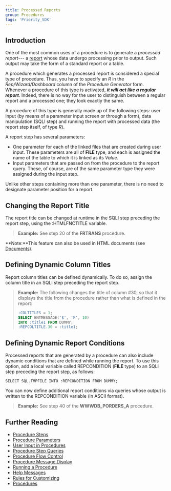 ```yaml
---
title: Processed Reports
group: Procedures
tags: 'Priority_SDK'
---
```


## Introduction

One of the most common uses of a procedure is to generate a *processed
report*--- a [report](Reports ) whose data undergo processing
prior to output. Such output may take the form of a standard report or a
table.

A procedure which generates a processed report is considered a special
type of procedure. Thus, you have to specify an *R* in the
*Rep/Wizard/Dashboard* column of the *Procedure Generator* form. Whenever
a procedure of this type is activated, ***it will act like a regular
report***. Indeed, there is no way for the user to distinguish between a
regular report and a processed one; they look exactly the same.

A procedure of this type is generally made up of the following steps:
user input (by means of a parameter input screen or through a form),
data manipulation (SQLI step) and running the report with processed data
(the report step itself, of type *R*).

A report step has several parameters:

-   One parameter for each of the linked files that are created during
    user input. These parameters are all of **FILE** type, and each is
    assigned the name of the table to which it is linked as its *Value*.
-   Input parameters that are passed on from the procedure to the report
    query. These, of course, are of the same parameter type they were
    assigned during the input step.

Unlike other steps containing more than one parameter, there is no need
to designate parameter position for a report.

## Changing the Report Title 

The report title can be changed at runtime in the SQLI step preceding
the report step, using the :HTMLFNCTITLE variable.

> **Example:** See step 20 of the **FRTRANS** procedure.


**Note:**This feature can also be used in HTML documents (see
[Documents](Documents )).


## Defining Dynamic Column Titles 

Report column titles can be defined dynamically. To do so, assign the
column title in an SQLI step preceding the report step.

> **Example:** The following changes the title of column #30, so that it
> displays the title from the procedure rather than what is defined in
> the report:
>
> ```sql
> :COLTITLES = 1;
> SELECT ENTMESSAGE('$', 'P', 10) 
> INTO :title1 FROM DUMMY;
> :REPCOLTITLE.30 = :title1;
> ```

## Defining Dynamic Report Conditions 

Processed reports that are generated by a procedure can also include
dynamic conditions that are defined while running the report. To use
this option, add a local variable called REPCONDITION (**FILE** type) to
an SQLI step preceding the report step, as follows:

`SELECT SQL.TMPFILE INTO :REPCONDITION FROM DUMMY;`

You can now define additional report conditions via queries whose output
is written to the REPCONDITION variable (in ASCII format).

> **Example:** See step 40 of the **WWWDB_PORDERS_A** procedure.

## Further Reading 

-   [Procedure Steps](Procedure-Steps )
-   [Procedure Parameters](Procedure-Parameters )
-   [User Input in Procedures](Procedure-Input )
-   [Procedure Step Queries](Procedure-Step-Queries )
-   [Procedure Flow Control](Procedure-Flow-Control )
-   [Procedure Message Display](Procedure-Messages )
-   [Running a Procedure](Run-Procedure )
-   [Help Messages](Help-Messages )
-   [Rules for Customizing](Customization-Rules )
-   [Procedures](Procedures )
